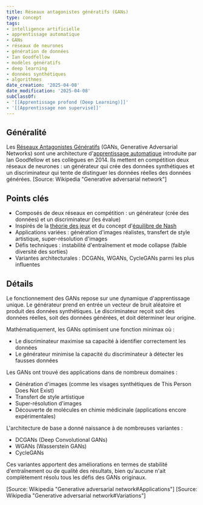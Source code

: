 ```yaml
---
title: Réseaux antagonistes génératifs (GANs)
type: concept
tags:
- intelligence artificielle
- apprentissage automatique
- GANs
- réseaux de neurones
- génération de données
- Ian Goodfellow
- modèles génératifs
- deep learning
- données synthétiques
- algorithmes
date_creation: '2025-04-08'
date_modification: '2025-04-08'
subClassOf:
- '[[Apprentissage profond (Deep Learning)]]'
- '[[Apprentissage non supervisé]]'
---
```

## Généralité

Les [Réseaux Antagonistes Génératifs](https://fr.wikipedia.org/wiki/R%C3%A9seau_antagoniste_g%C3%A9n%C3%A9ratif) (GANs, Generative Adversarial Networks) sont une architecture d'[apprentissage automatique](https://fr.wikipedia.org/wiki/Apprentissage_automatique) introduite par Ian Goodfellow et ses collègues en 2014. Ils mettent en compétition deux réseaux de neurones : un générateur qui crée des données synthétiques et un discriminateur qui tente de distinguer les données réelles des données générées. [Source: Wikipedia "Generative adversarial network"]

## Points clés

- Composés de deux réseaux en compétition : un générateur (crée des données) et un discriminateur (les évalue)
- Inspirés de la [théorie des jeux](https://fr.wikipedia.org/wiki/Th%C3%A9orie_des_jeux) et du concept d'[équilibre de Nash](https://fr.wikipedia.org/wiki/%C3%89quilibre_de_Nash)
- Applications variées : génération d'images réalistes, transfert de style artistique, super-résolution d'images
- Défis techniques : instabilité d'entraînement et mode collapse (faible diversité des sorties)
- Variantes architecturales : DCGANs, WGANs, CycleGANs parmi les plus influentes

## Détails

Le fonctionnement des GANs repose sur une dynamique d'apprentissage unique. Le générateur prend en entrée un vecteur de bruit aléatoire et produit des données synthétiques. Le discriminateur reçoit soit des données réelles, soit des données générées, et doit déterminer leur origine.

Mathématiquement, les GANs optimisent une fonction minimax où :
- Le discriminateur maximise sa capacité à identifier correctement les données
- Le générateur minimise la capacité du discriminateur à détecter les fausses données

Les GANs ont trouvé des applications dans de nombreux domaines :
- Génération d'images (comme les visages synthétiques de This Person Does Not Exist)
- Transfert de style artistique
- Super-résolution d'images
- Découverte de molécules en chimie médicinale (applications encore expérimentales)

L'architecture de base a donné naissance à de nombreuses variantes :
- DCGANs (Deep Convolutional GANs)
- WGANs (Wasserstein GANs) 
- CycleGANs

Ces variantes apportent des améliorations en termes de stabilité d'entraînement ou de qualité des résultats, bien qu'aucune n'ait complètement résolu tous les défis des GANs originaux.

[Source: Wikipedia "Generative adversarial network#Applications"]
[Source: Wikipedia "Generative adversarial network#Variations"]
